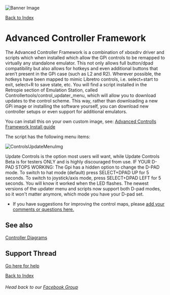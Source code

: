 ![Banner Image](https://sinisterspatula.github.io/RetroflagGpiGuides/images/GuidesBanner.png)

[Back to Index](https://sinisterspatula.github.io/RetroflagGpiGuides/)


# Advanced Controller Framework

The Advanced Controller Framework is a combination of xboxdrv driver and scripts which when installed which allow the GPi
controls to be remapped to virtually any standalone emulator. This not only allows full
button/dpad compatibility but also allows for hotkeys and even additional buttons that aren’t
present in the GPi case (such as L2 and R2). Wherever possible, the hotkeys have been mapped
to mimic Libretro controls, i.e. select+start to exit, select+R to save state, etc.
You will find a script installed in the Retropie section of Emulation Station, called
Controllertools/control_updater_menu, which will allow you to download updates to the control scheme. This
way, rather than downloading a new GPi image or installing the software yourself, you can
download new controller setups or even support for additional emulators.

You can install this on your own custom image, see: [Advanced Controlls Framework Install guide](https://sinisterspatula.github.io/RetroflagGpiGuides/Controls_Updater_Menu)

The script has the following menu items:

![ControlsUpdateMenuImg](https://sinisterspatula.github.io/RetroflagGpiGuides/images/ControlsUpdateMenuImg.PNG)

Update Controls is the option most users will want, while Update Controls Beta is for testers
ONLY and is highly discouraged from use.
IF YOUR D-PAD STOPS WORKING: The Gpi has a hidden option to change the D-PAD mode. To
switch to hat mode (default) press SELECT+DPAD UP for 5 seconds. To switch to joystick/axis
mode, press SELECT+DPAD LEFT for 5 seconds. You will know it worked when the LED flashes.  The newest versions of the updater menu and scripts now support both D-pad modes, so it won't matter anymore, which mode you have your D-pad set.

* If you have suggestions for improving the control maps, please [add your comments or questions here.](https://github.com/SinisterSpatula/Gpi2/issues/2)

## See also

[Controller Diagrams](https://photos.app.goo.gl/iM52fxLmjadTocyk8)

## Support Thread
[Go here for help](https://www.facebook.com/groups/401660300458844/)

[Back to Index](https://sinisterspatula.github.io/RetroflagGpiGuides/)

###### Head back to our [Facebook Group](https://www.facebook.com/groups/401660300458844/)

